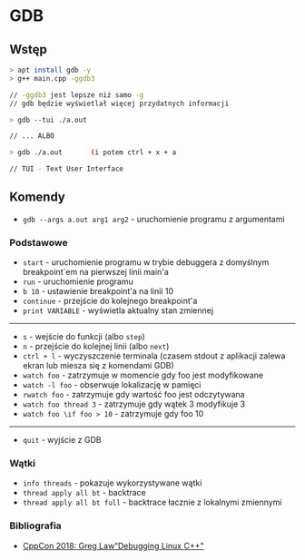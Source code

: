 # GDB

## Wstęp


```bash
> apt install gdb -y
> g++ main.cpp -ggdb3

// -ggdb3 jest lepsze niż samo -g
// gdb będzie wyświetlał więcej przydatnych informacji

> gdb --tui ./a.out

// ... ALBO 

> gdb ./a.out       (i potem ctrl + x + a

// TUI - Text User Interface
```


## Komendy

* `gdb --args a.out arg1 arg2` - uruchomienie programu z argumentami

### Podstawowe


* `start` - uruchomienie programu w trybie debuggera z domyślnym breakpoint`em na pierwszej linii main'a<br>
* `run` - uruchomienie programu
* `b 10` - ustawienie breakpoint'a na linii 10
* `continue` - przejście do kolejnego breakpoint'a
* `print VARIABLE` - wyświetla aktualny stan zmiennej
---
* `s` - wejście do funkcji (albo `step`)
* `n` - przejście do kolejnej linii (albo `next`)
* `ctrl + l` - wyczyszczenie terminala (czasem stdout z aplikacji zalewa ekran lub miesza się z komendami GDB)
* `watch foo` - zatrzymuje w momencie gdy foo jest modyfikowane
* `watch -l foo` - obserwuje lokalizację w pamięci
* `rwatch foo` - zatrzymuje gdy wartość foo jest odczytywana
* `watch foo thread 3` - zatrzymuje gdy wątek 3 modyfikuje 3
* `watch foo \if foo > 10` - zatrzymuje gdy foo 10
---
* `quit` - wyjście z GDB

### Wątki

* `info threads` - pokazuje wykorzystywane wątki
* `thread apply all bt` - backtrace
* `thread apply all bt full` - backtrace łacznie z lokalnymi zmiennymi 



### Bibliografia

* [CppCon 2018: Greg Law“Debugging Linux C++"](https://www.youtube.com/watch?v=V1t6faOKjuQ)